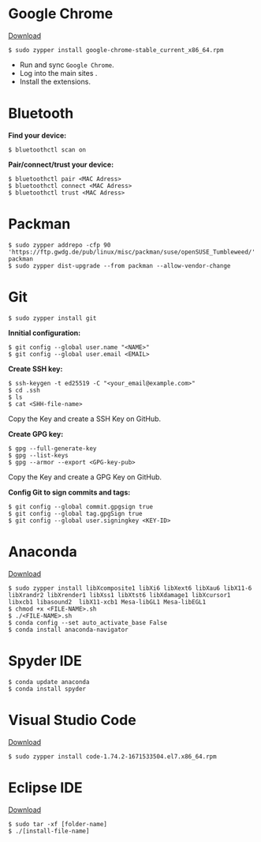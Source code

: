 # Google Chrome
[Download](https://www.google.com/chrome/)
```
$ sudo zypper install google-chrome-stable_current_x86_64.rpm
```
- Run and sync `Google Chrome`.
- Log into the main sites .
- Install the extensions.

# Bluetooth
**Find your device:**
```
$ bluetoothctl scan on
```
**Pair/connect/trust your device:**
```
$ bluetoothctl pair <MAC Adress>
$ bluetoothctl connect <MAC Adress>
$ bluetoothctl trust <MAC Adress>
```

# Packman
```
$ sudo zypper addrepo -cfp 90 'https://ftp.gwdg.de/pub/linux/misc/packman/suse/openSUSE_Tumbleweed/' packman
$ sudo zypper dist-upgrade --from packman --allow-vendor-change
```

# Git
```
$ sudo zypper install git
```
**Innitial configuration:**
```
$ git config --global user.name "<NAME>"
$ git config --global user.email <EMAIL>
```
**Create SSH key:**
```
$ ssh-keygen -t ed25519 -C "<your_email@example.com>"
$ cd .ssh
$ ls
$ cat <SHH-file-name>
```
Copy the Key and create a SSH Key on GitHub.

**Create GPG key:**
```
$ gpg --full-generate-key
$ gpg --list-keys
$ gpg --armor --export <GPG-key-pub>
```
Copy the Key and create a GPG Key on GitHub.

**Config Git to sign commits and tags:**
```
$ git config --global commit.gpgsign true
$ git config --global tag.gpgSign true
$ git config --global user.signingkey <KEY-ID>
```
# Anaconda
[Download](https://www.anaconda.com/)
```
$ sudo zypper install libXcomposite1 libXi6 libXext6 libXau6 libX11-6 libXrandr2 libXrender1 libXss1 libXtst6 libXdamage1 libXcursor1 libxcb1 libasound2  libX11-xcb1 Mesa-libGL1 Mesa-libEGL1
$ chmod +x <FILE-NAME>.sh
$ ./<FILE-NAME>.sh
$ conda config --set auto_activate_base False
$ conda install anaconda-navigator
```
# Spyder IDE
```
$ conda update anaconda
$ conda install spyder
```
# Visual Studio Code
[Download](https://code.visualstudio.com/download)
```
$ sudo zypper install code-1.74.2-1671533504.el7.x86_64.rpm
```

# Eclipse IDE

[Download](https://eclipseide.org/)
```
$ sudo tar -xf [folder-name]
$ ./[install-file-name]
```
